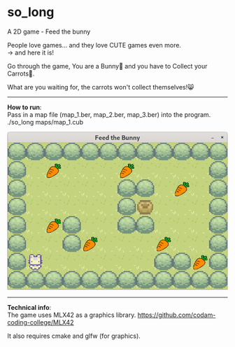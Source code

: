 # so_long
A 2D game - Feed the bunny

People love games... and they love CUTE games even more.  
-> and here it is!  

Go through the game, You are a Bunny🐰 and you have to Collect your Carrots🥕.  

What are you waiting for, the carrots won't collect themselves!😸  

*********************************************************************************
**How to run**:  
Pass in a map file (map_1.ber, map_2.ber, map_3.ber) into the program.  
./so_long maps/map_1.cub 

![level_1](./images_for_git/so_long_level1.png)  

*********************************************************************************
**Technical info**:  
The game uses MLX42 as a graphics library. 
https://github.com/codam-coding-college/MLX42  

It also requires cmake and glfw (for graphics).  
